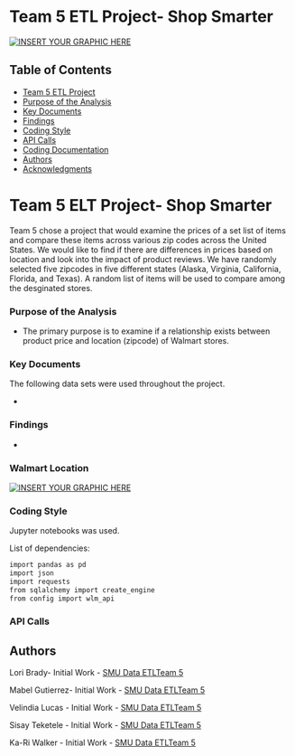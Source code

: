# Team 5 ETL Project- Shop Smarter
[![INSERT YOUR GRAPHIC HERE](https://tse1.mm.bing.net/th?id=OIP.xzG43mLd_PSFvGI5LTCjHgHaE8&pid=Api&P=0&w=265&h=178)]()

<!-- TABLE OF CONTENTS -->
## Table of Contents

* [Team 5 ETL Project](#team-5-ETL-project)
* [Purpose of the Analysis](#purpose-of-the-analysis)
* [Key Documents](#key-documents)
* [Findings](#findings)
* [Coding Style](#coding-style)
* [API Calls](#api-calls)
* [Coding Documentation](#coding-documentation)
* [Authors](#authors)
* [Acknowledgments](#acknowledgments)

# Team 5 ELT Project- Shop Smarter

Team 5 chose a project that would examine the prices of a set list of items and compare these items across various zip codes across
the United States.  We would like to find if there are differences in prices based on location and look into the impact of product reviews. 
We have randomly selected five zipcodes in five different states (Alaska, Virginia, California, Florida, and Texas).  A random list of
items will be used to compare among the desginated stores.

### Purpose of the Analysis

* The primary purpose is to examine if a relationship exists between product price and location (zipcode) of Walmart stores.


### Key Documents

The following data sets were used throughout the project.

*


### Findings

*

### Walmart Location

[![INSERT YOUR GRAPHIC HERE]()]()

### Coding Style

Jupyter notebooks was used. 

List of dependencies:
```sh
import pandas as pd
import json
import requests
from sqlalchemy import create_engine
from config import wlm_api
```

### API Calls

<!-- [City of los Angeles](https://data.lacity.org/resource/8yfh-4gug.json)-->

## Authors


Lori Brady- Initial Work - [SMU Data ETLTeam 5](https://github.com/loribeth18)

Mabel Gutierrez- Initial Work - [SMU Data ETLTeam 5](https://github.com/mabel912)

Velindia Lucas - Initial Work - [SMU Data ETLTeam 5](https://github.com/chele0630)

Sisay Teketele - Initial Work - [SMU Data ETLTeam 5](https://github.com/sisayyt)

Ka-Ri Walker - Initial Work - [SMU Data ETLTeam 5](https://github.com/ButtonWalker)
